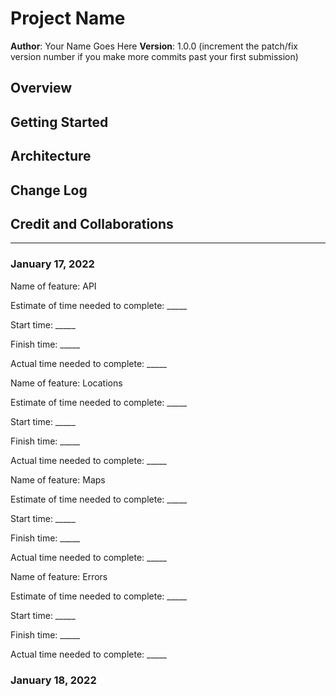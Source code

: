 # Project Name

**Author**: Your Name Goes Here
**Version**: 1.0.0 (increment the patch/fix version number if you make more commits past your first submission)

## Overview
<!-- Provide a high level overview of what this application is and why you are building it, beyond the fact that it's an assignment for this class. (i.e. What's your problem domain?) -->

## Getting Started
<!-- What are the steps that a user must take in order to build this app on their own machine and get it running? -->

## Architecture
<!-- Provide a detailed description of the application design. What technologies (languages, libraries, etc) you're using, and any other relevant design information. -->

## Change Log
<!-- Use this area to document the iterative changes made to your application as each feature is successfully implemented. Use time stamps. Here's an example:

01-01-2001 4:59pm - Application now has a fully-functional express server, with a GET route for the location resource. -->

## Credit and Collaborations
<!-- Give credit (and a link) to other people or resources that helped you build this application. -->

***

### January 17, 2022

Name of feature: API

Estimate of time needed to complete: _____

Start time: _____

Finish time: _____

Actual time needed to complete: _____

Name of feature: Locations

Estimate of time needed to complete: _____

Start time: _____

Finish time: _____

Actual time needed to complete: _____

Name of feature: Maps

Estimate of time needed to complete: _____

Start time: _____

Finish time: _____

Actual time needed to complete: _____

Name of feature: Errors

Estimate of time needed to complete: _____

Start time: _____

Finish time: _____

Actual time needed to complete: _____

### January 18, 2022
